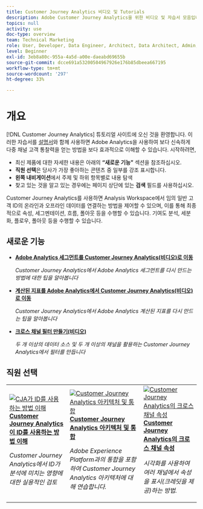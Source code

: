 ```yaml
---
title: Customer Journey Analytics 비디오 및 Tutorials
description: Adobe Customer Journey Analytics을 위한 비디오 및 자습서 모음입니다.
topics: null
activity: use
doc-type: overview
team: Technical Marketing
role: User, Developer, Data Engineer, Architect, Data Architect, Admin, Leader
level: Beginner
exl-id: 3eb8a80c-955a-4a5d-a00e-daeabd69655b
source-git-commit: dcce691a53200504967926e176b85dbeea667195
workflow-type: tm+mt
source-wordcount: '297'
ht-degree: 33%

---
```


# 개요

[!DNL Customer Journey Analytics] 튜토리얼 사이트에 오신 것을 환영합니다. 이러한 자습서를 [설명서](https://docs.adobe.com/content/help/ko-KR/analytics-platform/using/cja-landing.html)와 함께 사용하면 Adobe Analytics을 사용하여 보다 신속하게 다중 채널 고객 통찰력을 얻는 방법을 보다 효과적으로 이해할 수 있습니다.  시작하려면,

* 최신 제품에 대한 자세한 내용은 아래의 **“새로운 기능”** 섹션을 참조하십시오.
* **직원 선택**&#x200B;은 당사가 가장 좋아하는 콘텐츠 중 일부를 강조 표시합니다.
* **왼쪽 내비게이션**&#x200B;에서 주제 및 하위 항목별로 내용 탐색
* 찾고 있는 것을 알고 있는 경우에는 페이지 상단에 있는 **검색** 필드를 사용하십시오.

Customer Journey Analytics를 사용하면 Analysis Workspace에서 임의 일반 고객 ID의 온라인과 오프라인 데이터를 연결하는 방법을 제어할 수 있으며, 이를 통해 최종적으로 속성, 세그멘테이션, 흐름, 폴아웃 등을 수행할 수 있습니다. 기여도 분석, 세분화, 플로우, 폴아웃 등을 수행할 수 있습니다.

## 새로운 기능

* **[Adobe Analytics 세그먼트를 Customer Journey Analytics(비디오)로 이동](/help/moving-adobe-analytics-segments-to-customer-journey-analytics.md)**

   *Customer Journey Analytics에서 Adobe Analytics 세그먼트를 다시 만드는 방법에 대한 팁을 알아봅니다*

* **[계산된 지표를 Adobe Analytics에서 Customer Journey Analytics(비디오)로 이동](/help/moving-your-calculated-metrics-from-adobe-analytics-to-customer-journey-analytics.md)**

   *Customer Journey Analytics에서 Adobe Analytics 계산된 지표를 다시 만드는 팁을 알아봅니다*

* **[크로스 채널 필터 만들기(비디오)](/help/creating-cross-channel-filters-in-customer-journey-analytics.md)**

   *두 개 이상의 데이터 소스 및 두 개 이상의 채널을 활용하는 Customer Journey Analytics에서 필터를 만듭니다*

## 직원 선택

<table>
<tr>
  <td>
    <a href="/help/understanding-how-customer-journey-analytics-uses-identity.md">
      <img alt="CJA가 ID를 사용하는 방법 이해" src="assets/30750.jpg" />
    </a>
    <div>
      <a href="/help/understanding-how-customer-journey-analytics-uses-identity.md">
    <strong>Customer Journey Analytics이 ID를 사용하는 방법 이해</strong>
    </a>
    </div>
    <p>
    <em>Customer Journey Analytics에서 ID가 분석에 미치는 영향에 대한 실용적인 검토</em>
    <p>
  </td>
   <td>
    <a href="/help/architecture-and-integrations-of-cja.md">
      <img alt="Customer Journey Analytics 아키텍처 및 통합" src="assets/32483.jpg" />
    </a>
    <div>
      <a href="/help/architecture-and-integrations-of-cja.md">
    <strong>Customer Journey Analytics 아키텍처 및 통합</strong>
    </a>
    </div>
    <p>
    <em>Adobe Experience Platform과의 통합을 포함하여 Customer Journey Analytics 아키텍처에 대해 연습합니다.</em>
    <p>
  </td>
  <td>
    <a href="/help/cross-channel-attribution-in-customer-journey-analytics.md">
      <img alt="Customer Journey Analytics의 크로스 채널 속성" src="assets/31772.jpg" />
    </a>
    <div>
      <a href="/help/cross-channel-attribution-in-customer-journey-analytics.md">
    <strong>Customer Journey Analytics의 크로스 채널 속성</strong>
    </a>
    </div>
    <p>
    <em>시각화를 사용하여 여러 채널에서 속성을 표시(크레딧을 제공)하는 방법.</em>
    <p>
  </td>
</tr>
</table>

